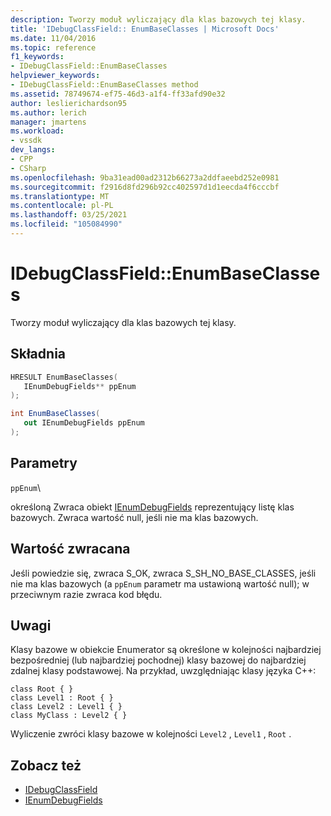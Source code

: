 ```yaml
---
description: Tworzy moduł wyliczający dla klas bazowych tej klasy.
title: 'IDebugClassField:: EnumBaseClasses | Microsoft Docs'
ms.date: 11/04/2016
ms.topic: reference
f1_keywords:
- IDebugClassField::EnumBaseClasses
helpviewer_keywords:
- IDebugClassField::EnumBaseClasses method
ms.assetid: 78749674-ef75-46d3-a1f4-ff33afd90e32
author: leslierichardson95
ms.author: lerich
manager: jmartens
ms.workload:
- vssdk
dev_langs:
- CPP
- CSharp
ms.openlocfilehash: 9ba31ead00ad2312b66273a2ddfaeebd252e0981
ms.sourcegitcommit: f2916d8fd296b92cc402597d1d1eecda4f6cccbf
ms.translationtype: MT
ms.contentlocale: pl-PL
ms.lasthandoff: 03/25/2021
ms.locfileid: "105084990"
---
```

# <a name="idebugclassfieldenumbaseclasses"></a>IDebugClassField::EnumBaseClasses
Tworzy moduł wyliczający dla klas bazowych tej klasy.

## <a name="syntax"></a>Składnia

```cpp
HRESULT EnumBaseClasses( 
   IEnumDebugFields** ppEnum
);
```

```csharp
int EnumBaseClasses(
   out IEnumDebugFields ppEnum
);
```

## <a name="parameters"></a>Parametry
`ppEnum`\

określoną Zwraca obiekt [IEnumDebugFields](../../../extensibility/debugger/reference/ienumdebugfields.md) reprezentujący listę klas bazowych. Zwraca wartość null, jeśli nie ma klas bazowych.

## <a name="return-value"></a>Wartość zwracana
 Jeśli powiedzie się, zwraca S_OK, zwraca S_SH_NO_BASE_CLASSES, jeśli nie ma klas bazowych (a `ppEnum` parametr ma ustawioną wartość null); w przeciwnym razie zwraca kod błędu.

## <a name="remarks"></a>Uwagi
 Klasy bazowe w obiekcie Enumerator są określone w kolejności najbardziej bezpośredniej (lub najbardziej pochodnej) klasy bazowej do najbardziej zdalnej klasy podstawowej. Na przykład, uwzględniając klasy języka C++:

```
class Root { }
class Level1 : Root { }
class Level2 : Level1 { }
class MyClass : Level2 { }
```

 Wyliczenie zwróci klasy bazowe w kolejności `Level2` , `Level1` , `Root` .

## <a name="see-also"></a>Zobacz też
- [IDebugClassField](../../../extensibility/debugger/reference/idebugclassfield.md)
- [IEnumDebugFields](../../../extensibility/debugger/reference/ienumdebugfields.md)
